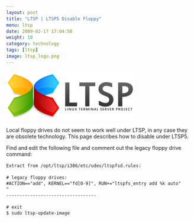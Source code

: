 ```yaml
---
layout: post
title: "LTSP | LTSP5 Disable Floppy"
menu: ltsp
date: 2009-02-17 17:04:58
weight: 10
category: technology
tags: [ltsp]
image: ltsp_logo.png
---
```


<img src="/assets/ltsp_logo.png" class="image-right" alt="LTSP">

Local floppy drives do not seem to work well under LTSP, in any case they are obsolete technology.  This page describes how to disable under LTSP5.

Find and edit the following file and comment out the legacy floppy drive command:

<!--more-->

    Extract from /opt/ltsp/i386/etc/udev/ltspfsd.rules:

    # legacy floppy drives:
    #ACTION=="add", KERNEL=="fd[0-9]", RUN+="ltspfs_entry add %k auto"
    ^
    ----------------------------------

    # exit
    $ sudo ltsp-update-image
